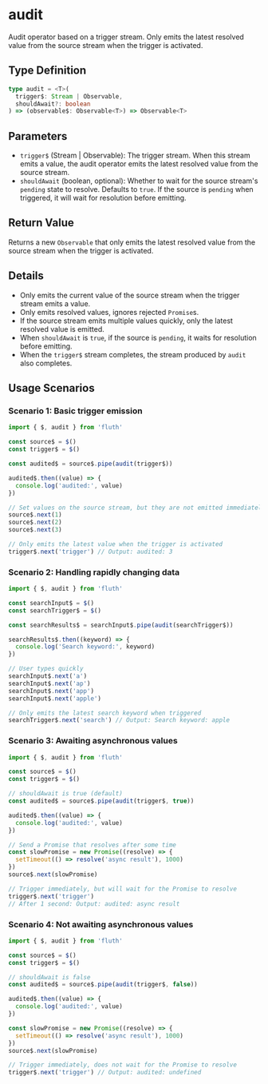 # audit

Audit operator based on a trigger stream. Only emits the latest resolved value from the source stream when the trigger is activated.

## Type Definition

```typescript
type audit = <T>(
  trigger$: Stream | Observable,
  shouldAwait?: boolean
) => (observable$: Observable<T>) => Observable<T>
```

## Parameters

- `trigger$` (Stream | Observable): The trigger stream. When this stream emits a value, the audit operator emits the latest resolved value from the source stream.
- `shouldAwait` (boolean, optional): Whether to wait for the source stream's `pending` state to resolve. Defaults to `true`. If the source is `pending` when triggered, it will wait for resolution before emitting.

## Return Value

Returns a new `Observable` that only emits the latest resolved value from the source stream when the trigger is activated.

## Details

- Only emits the current value of the source stream when the trigger stream emits a value.
- Only emits resolved values, ignores rejected `Promise`s.
- If the source stream emits multiple values quickly, only the latest resolved value is emitted.
- When `shouldAwait` is `true`, if the source is `pending`, it waits for resolution before emitting.
- When the `trigger$` stream completes, the stream produced by `audit` also completes.

## Usage Scenarios

### Scenario 1: Basic trigger emission

```typescript
import { $, audit } from 'fluth'

const source$ = $()
const trigger$ = $()

const audited$ = source$.pipe(audit(trigger$))

audited$.then((value) => {
  console.log('audited:', value)
})

// Set values on the source stream, but they are not emitted immediately
source$.next(1)
source$.next(2)
source$.next(3)

// Only emits the latest value when the trigger is activated
trigger$.next('trigger') // Output: audited: 3
```

### Scenario 2: Handling rapidly changing data

```typescript
import { $, audit } from 'fluth'

const searchInput$ = $()
const searchTrigger$ = $()

const searchResults$ = searchInput$.pipe(audit(searchTrigger$))

searchResults$.then((keyword) => {
  console.log('Search keyword:', keyword)
})

// User types quickly
searchInput$.next('a')
searchInput$.next('ap')
searchInput$.next('app')
searchInput$.next('apple')

// Only emits the latest search keyword when triggered
searchTrigger$.next('search') // Output: Search keyword: apple
```

### Scenario 3: Awaiting asynchronous values

```typescript
import { $, audit } from 'fluth'

const source$ = $()
const trigger$ = $()

// shouldAwait is true (default)
const audited$ = source$.pipe(audit(trigger$, true))

audited$.then((value) => {
  console.log('audited:', value)
})

// Send a Promise that resolves after some time
const slowPromise = new Promise((resolve) => {
  setTimeout(() => resolve('async result'), 1000)
})
source$.next(slowPromise)

// Trigger immediately, but will wait for the Promise to resolve
trigger$.next('trigger')
// After 1 second: Output: audited: async result
```

### Scenario 4: Not awaiting asynchronous values

```typescript
import { $, audit } from 'fluth'

const source$ = $()
const trigger$ = $()

// shouldAwait is false
const audited$ = source$.pipe(audit(trigger$, false))

audited$.then((value) => {
  console.log('audited:', value)
})

const slowPromise = new Promise((resolve) => {
  setTimeout(() => resolve('async result'), 1000)
})
source$.next(slowPromise)

// Trigger immediately, does not wait for the Promise to resolve
trigger$.next('trigger') // Output: audited: undefined
```
